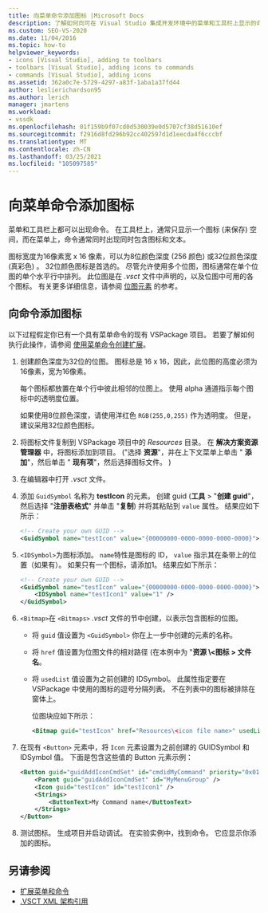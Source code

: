 ```yaml
---
title: 向菜单命令添加图标 |Microsoft Docs
description: 了解如何向可在 Visual Studio 集成开发环境中的菜单和工具栏上显示的命令添加图标 (IDE) 。
ms.custom: SEO-VS-2020
ms.date: 11/04/2016
ms.topic: how-to
helpviewer_keywords:
- icons [Visual Studio], adding to toolbars
- toolbars [Visual Studio], adding icons to commands
- commands [Visual Studio], adding icons
ms.assetid: 362a0c7e-5729-4297-a83f-1aba1a37fd44
author: leslierichardson95
ms.author: lerich
manager: jmartens
ms.workload:
- vssdk
ms.openlocfilehash: 01f159b9f07cd0d530039e0d5707cf38d51610ef
ms.sourcegitcommit: f2916d8fd296b92cc402597d1d1eecda4f6cccbf
ms.translationtype: MT
ms.contentlocale: zh-CN
ms.lasthandoff: 03/25/2021
ms.locfileid: "105097585"
---
```

# <a name="add-icons-to-menu-commands"></a>向菜单命令添加图标
菜单和工具栏上都可以出现命令。 在工具栏上，通常只显示一个图标 (来保存) 空间，而在菜单上，命令通常同时出现同时包含图标和文本。

 图标宽度为16像素宽 x 16 像素，可以为8位颜色深度 (256 颜色) 或32位颜色深度 (真彩色) 。 32位颜色图标是首选的。 尽管允许使用多个位图，图标通常在单个位图的单个水平行中排列。 此位图是在 *.vsct* 文件中声明的，以及位图中可用的各个图标。 有关更多详细信息，请参阅 [位图元素](../extensibility/bitmaps-element.md) 的参考。

## <a name="add-an-icon-to-a-command"></a>向命令添加图标
 以下过程假定你已有一个具有菜单命令的现有 VSPackage 项目。 若要了解如何执行此操作，请参阅 [使用菜单命令创建扩展](../extensibility/creating-an-extension-with-a-menu-command.md)。

1. 创建颜色深度为32位的位图。 图标总是 16 x 16，因此，此位图的高度必须为16像素，宽为16像素。

     每个图标都放置在单个行中彼此相邻的位图上。 使用 alpha 通道指示每个图标中的透明度位置。

     如果使用8位颜色深度，请使用洋红色 `RGB(255,0,255)` 作为透明度。 但是，建议采用32位颜色图标。

2. 将图标文件复制到 VSPackage 项目中的 *Resources* 目录。 在 **解决方案资源管理器** 中，将图标添加到项目。  ("选择 **资源**"，并在上下文菜单上单击 " **添加**"，然后单击 " **现有项**"，然后选择图标文件。 ) 

3. 在编辑器中打开 *.vsct* 文件。

4. 添加 `GuidSymbol` 名称为 **testIcon** 的元素。 创建 guid (**工具**  >  "**创建 guid**"，然后选择 "**注册表格式**" 并单击 "**复制**) 并将其粘贴到 `value` 属性。 结果应如下所示：

    ```xml
    <!-- Create your own GUID -->
    <GuidSymbol name="testIcon" value="{00000000-0000-0000-0000-0000}">
    ```

5. `<IDSymbol>`为图标添加。 `name`特性是图标的 ID， `value` 指示其在条带上的位置（如果有）。 如果只有一个图标，请添加1。 结果应如下所示：

    ```xml
    <!-- Create your own GUID -->
    <GuidSymbol name="testIcon" value="{00000000-0000-0000-0000-0000}">
        <IDSymbol name="testIcon1" value="1" />
    </GuidSymbol>
    ```

6. `<Bitmap>`在 `<Bitmaps>` *.vsct* 文件的节中创建，以表示包含图标的位图。

    - 将 `guid` 值设置为 `<GuidSymbol>` 你在上一步中创建的元素的名称。

    - 将 `href` 值设置为位图文件的相对路径 (在本例中为 "**资源 \\<图标 \> 文件名**。

    - 将 `usedList` 值设置为之前创建的 IDSymbol。 此属性指定要在 VSPackage 中使用的图标的逗号分隔列表。 不在列表中的图标被排除在窗体上。

         位图块应如下所示：

        ```xml
        <Bitmap guid="testIcon" href="Resources\<icon file name>" usedList="testIcon1"/>
        ```

7. 在现有 `<Button>` 元素中，将 `Icon` 元素设置为之前创建的 GUIDSymbol 和 IDSymbol 值。 下面是包含这些值的 Button 元素示例：

    ```xml
    <Button guid="guidAddIconCmdSet" id="cmdidMyCommand" priority="0x0100" type="Button">
        <Parent guid="guidAddIconCmdSet" id="MyMenuGroup" />
        <Icon guid="testIcon" id="testIcon1" />
        <Strings>
            <ButtonText>My Command name</ButtonText>
        </Strings>
    </Button>
    ```

8. 测试图标。 生成项目并启动调试。 在实验实例中，找到命令。 它应显示你添加的图标。

## <a name="see-also"></a>另请参阅
- [扩展菜单和命令](../extensibility/extending-menus-and-commands.md)
- [.VSCT XML 架构引用](../extensibility/vsct-xml-schema-reference.md)
